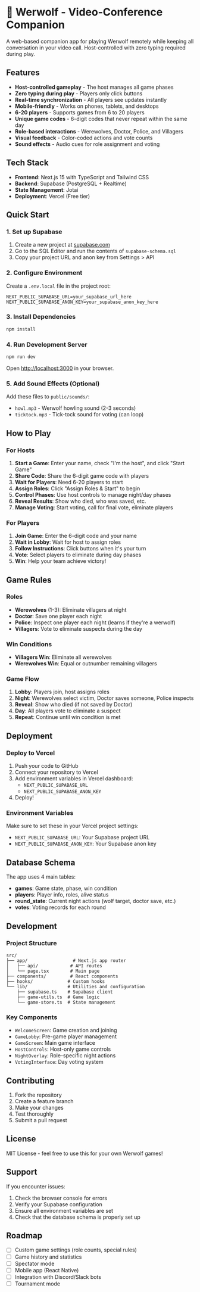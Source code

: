 # 🐺 Werwolf - Video-Conference Companion

A web-based companion app for playing Werwolf remotely while keeping all conversation in your video call. Host-controlled with zero typing required during play.

## Features

- **Host-controlled gameplay** - The host manages all game phases
- **Zero typing during play** - Players only click buttons
- **Real-time synchronization** - All players see updates instantly
- **Mobile-friendly** - Works on phones, tablets, and desktops
- **6-20 players** - Supports games from 6 to 20 players
- **Unique game codes** - 6-digit codes that never repeat within the same day
- **Role-based interactions** - Werewolves, Doctor, Police, and Villagers
- **Visual feedback** - Color-coded actions and vote counts
- **Sound effects** - Audio cues for role assignment and voting

## Tech Stack

- **Frontend**: Next.js 15 with TypeScript and Tailwind CSS
- **Backend**: Supabase (PostgreSQL + Realtime)
- **State Management**: Jotai
- **Deployment**: Vercel (Free tier)

## Quick Start

### 1. Set up Supabase

1. Create a new project at [supabase.com](https://supabase.com)
2. Go to the SQL Editor and run the contents of `supabase-schema.sql`
3. Copy your project URL and anon key from Settings > API

### 2. Configure Environment

Create a `.env.local` file in the project root:

```env
NEXT_PUBLIC_SUPABASE_URL=your_supabase_url_here
NEXT_PUBLIC_SUPABASE_ANON_KEY=your_supabase_anon_key_here
```

### 3. Install Dependencies

```bash
npm install
```

### 4. Run Development Server

```bash
npm run dev
```

Open [http://localhost:3000](http://localhost:3000) in your browser.

### 5. Add Sound Effects (Optional)

Add these files to `public/sounds/`:
- `howl.mp3` - Werwolf howling sound (2-3 seconds)
- `ticktock.mp3` - Tick-tock sound for voting (can loop)

## How to Play

### For Hosts

1. **Start a Game**: Enter your name, check "I'm the host", and click "Start Game"
2. **Share Code**: Share the 6-digit game code with players
3. **Wait for Players**: Need 6-20 players to start
4. **Assign Roles**: Click "Assign Roles & Start" to begin
5. **Control Phases**: Use host controls to manage night/day phases
6. **Reveal Results**: Show who died, who was saved, etc.
7. **Manage Voting**: Start voting, call for final vote, eliminate players

### For Players

1. **Join Game**: Enter the 6-digit code and your name
2. **Wait in Lobby**: Wait for host to assign roles
3. **Follow Instructions**: Click buttons when it's your turn
4. **Vote**: Select players to eliminate during day phases
5. **Win**: Help your team achieve victory!

## Game Rules

### Roles

- **Werewolves** (1-3): Eliminate villagers at night
- **Doctor**: Save one player each night
- **Police**: Inspect one player each night (learns if they're a werwolf)
- **Villagers**: Vote to eliminate suspects during the day

### Win Conditions

- **Villagers Win**: Eliminate all werewolves
- **Werewolves Win**: Equal or outnumber remaining villagers

### Game Flow

1. **Lobby**: Players join, host assigns roles
2. **Night**: Werewolves select victim, Doctor saves someone, Police inspects
3. **Reveal**: Show who died (if not saved by Doctor)
4. **Day**: All players vote to eliminate a suspect
5. **Repeat**: Continue until win condition is met

## Deployment

### Deploy to Vercel

1. Push your code to GitHub
2. Connect your repository to Vercel
3. Add environment variables in Vercel dashboard:
   - `NEXT_PUBLIC_SUPABASE_URL`
   - `NEXT_PUBLIC_SUPABASE_ANON_KEY`
4. Deploy!

### Environment Variables

Make sure to set these in your Vercel project settings:

- `NEXT_PUBLIC_SUPABASE_URL`: Your Supabase project URL
- `NEXT_PUBLIC_SUPABASE_ANON_KEY`: Your Supabase anon key

## Database Schema

The app uses 4 main tables:

- **games**: Game state, phase, win condition
- **players**: Player info, roles, alive status
- **round_state**: Current night actions (wolf target, doctor save, etc.)
- **votes**: Voting records for each round

## Development

### Project Structure

```
src/
├── app/                 # Next.js app router
│   ├── api/            # API routes
│   └── page.tsx        # Main page
├── components/         # React components
├── hooks/             # Custom hooks
└── lib/               # Utilities and configuration
    ├── supabase.ts    # Supabase client
    ├── game-utils.ts  # Game logic
    └── game-store.ts  # State management
```

### Key Components

- `WelcomeScreen`: Game creation and joining
- `GameLobby`: Pre-game player management
- `GameScreen`: Main game interface
- `HostControls`: Host-only game controls
- `NightOverlay`: Role-specific night actions
- `VotingInterface`: Day voting system

## Contributing

1. Fork the repository
2. Create a feature branch
3. Make your changes
4. Test thoroughly
5. Submit a pull request

## License

MIT License - feel free to use this for your own Werwolf games!

## Support

If you encounter issues:

1. Check the browser console for errors
2. Verify your Supabase configuration
3. Ensure all environment variables are set
4. Check that the database schema is properly set up

## Roadmap

- [ ] Custom game settings (role counts, special rules)
- [ ] Game history and statistics
- [ ] Spectator mode
- [ ] Mobile app (React Native)
- [ ] Integration with Discord/Slack bots
- [ ] Tournament mode